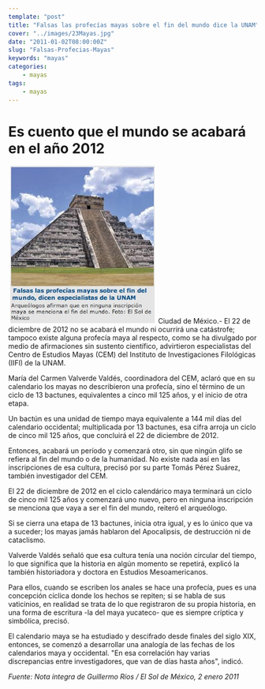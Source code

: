 ```yaml
---
template: "post"
title: "Falsas las profecías mayas sobre el fin del mundo dice la UNAM"
cover: "../images/23Mayas.jpg"
date: "2011-01-02T08:00:00Z"
slug: "Falsas-Profecias-Mayas"
keywords: "mayas"
categories: 
    - mayas
tags:
    - mayas
---
```


# Es cuento que el mundo se acabará en el año 2012

![Compendio](../images/23Mayas.jpg)
Ciudad de México.- El 22 de diciembre de 2012 no se acabará el mundo ni ocurrirá una catástrofe; tampoco existe alguna profecía maya al respecto, como se ha divulgado por medio de afirmaciones sin sustento científico, advirtieron especialistas del Centro de Estudios Mayas (CEM) del Instituto de Investigaciones Filológicas (IIFl) de la UNAM.

María del Carmen Valverde Valdés, coordinadora del CEM, aclaró que en su calendario los mayas no describieron una profecía, sino el término de un ciclo de 13 bactunes, equivalentes a cinco mil 125 años, y el inicio de otra etapa.

Un bactún es una unidad de tiempo maya equivalente a 144 mil días del calendario occidental; multiplicada por 13 bactunes, esa cifra arroja un ciclo de cinco mil 125 años, que concluirá el 22 de diciembre de 2012.

Entonces, acabará un período y comenzará otro, sin que ningún glifo se refiera al fin del mundo o de la humanidad. No existe nada así en las inscripciones de esa cultura, precisó por su parte Tomás Pérez Suárez, también investigador del CEM.

El 22 de diciembre de 2012 en el ciclo calendárico maya terminará un ciclo de cinco mil 125 años y comenzará uno nuevo, pero en ninguna inscripción se menciona que vaya a ser el fin del mundo, reiteró el arqueólogo.

Si se cierra una etapa de 13 bactunes, inicia otra igual, y es lo único que va a suceder; los mayas jamás hablaron del Apocalipsis, de destrucción ni de cataclismo.

Valverde Valdés señaló que esa cultura tenía una noción circular del tiempo, lo que significa que la historia en algún momento se repetirá, explicó la también historiadora y doctora en Estudios Mesoamericanos.

Para ellos, cuando se escriben los anales se hace una profecía, pues es una concepción cíclica donde los hechos se repiten; si se habla de sus vaticinios, en realidad se trata de lo que registraron de su propia historia, en una forma de escritura -la del maya yucateco- que es siempre críptica y simbólica, precisó.

El calendario maya se ha estudiado y descifrado desde finales del siglo XIX, entonces, se comenzó a desarrollar una analogía de las fechas de los calendarios maya y occidental. "En esa correlación hay varias discrepancias entre investigadores, que van de días hasta años", indicó.

*Fuente: Nota íntegra de Guillermo Ríos / El Sol de México, 2 enero 2011*